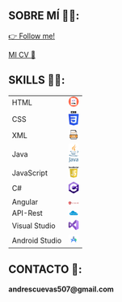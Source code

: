 <h2>SOBRE MÍ 👋👔: </h2>

<a href="https://github.com/cuevas69" class="btn btn-sm btn-outline-secondary">👉 Follow me! </a> 

[MI CV 📑](Andres_Cuevas_Rodriguez_CV.pdf)

<h2>SKILLS 👨‍💻:</h2>
    <table>
        <tr>
            <td>HTML</td>
            <td><img src="icono-html.png" width="20"></td>
        </tr>
        <tr>
            <td>CSS</td>
            <td><img src="icono-css.png" width="20"></td>
        </tr>
        <tr>
            <td>XML</td>
            <td><img src="icono-xml.png" width="20"></td>
        </tr>
        <tr>
            <td>Java</td>
            <td><img src="icono-java.png" width="20"></td>
        </tr>
        <tr>
            <td>JavaScript</td>
            <td><img src="icono-javascript.png" width="20"></td>
        </tr>
        <tr>
            <td>C#</td>
            <td><img src="icono-csharp.png" width="20"></td>
        </tr>
        <tr>
            <td>Angular</td>
            <td><img src="icono-angular.png" width="20"></td>
        </tr>
        <tr>
            <td>API-Rest</td>
            <td><img src="icono-api.png" width="20"></td>
        </tr>
        <tr>
            <td>Visual Studio</td>
            <td><img src="icono-vs.png" width="20"></td>
        </tr>
        <tr>
            <td>Android Studio</td>
            <td><img src="icono-as.png" width="20"></td>
        </tr>
    </table>
    
<h2>CONTACTO 📧:</h2>
<p><strong>andrescuevas507@gmail.com</strong></p>
